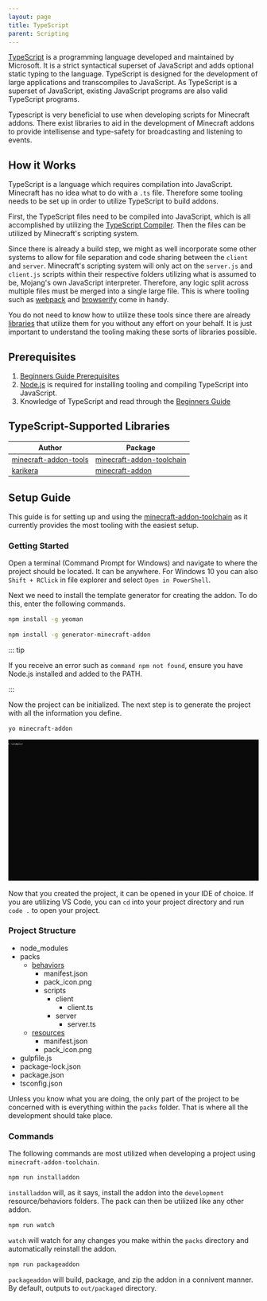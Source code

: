 ```yaml
---
layout: page
title: TypeScript
parent: Scripting
---
```


[//]: # (Documentation is heavily based on https://minecraft-addon-tools.github.io/tutorials/getting-started)

[TypeScript](https://www.typescriptlang.org/) is a programming language developed and maintained by Microsoft. It is a strict syntactical superset of JavaScript and adds optional static typing to the language. TypeScript is designed for the development of large applications and transcompiles to JavaScript. As TypeScript is a superset of JavaScript, existing JavaScript programs are also valid TypeScript programs.

Typescript is very beneficial to use when developing scripts for Minecraft addons. There exist libraries to aid in the development of Minecraft addons to provide intellisense and type-safety for broadcasting and listening to events.

## How it Works

TypeScript is a language which requires compilation into JavaScript. Minecraft has no idea what to do with a `.ts` file. Therefore some tooling needs to be set up in order to utilize TypeScript to build addons.

First, the TypeScript files need to be compiled into JavaScript, which is all accomplished by utilizing the [TypeScript Compiler](https://www.npmjs.com/package/typescript). Then the files can be utilized by Minecraft's scripting system.

Since there is already a build step, we might as well incorporate some other systems to allow for file separation and code sharing between the `client` and `server`. Minecraft's scripting system will only act on the `server.js` and `client.js` scripts within their respective folders utilizing what is assumed to be, Mojang's own JavaScript interpreter. Therefore, any logic split across multiple files must be merged into a single large file. This is where tooling such as [webpack](https://webpack.js.org/) and [browserify](https://browserify.org/) come in handy.

You do not need to know how to utilize these tools since there are already [libraries](#typescript-supported-libraries) that utilize them for you without any effort on your behalf. It is just important to understand the tooling making these sorts of libraries possible.

## Prerequisites

1. [Beginners Guide Prerequisites](/scripting/intro)
2. [Node.js](https://nodejs.org/en/) is required for installing tooling and compiling TypeScript into JavaScript.
3. Knowledge of TypeScript and read through the [Beginners Guide](/scripting/intro)

## TypeScript-Supported Libraries

| Author          | Package     |
|-----------------|-------------|
| [minecraft-addon-tools](https://github.com/minecraft-addon-tools) | [minecraft-addon-toolchain](https://github.com/minecraft-addon-tools/minecraft-addon-toolchain) |
| [karikera](https://github.com/karikera) | [minecraft-addon](https://github.com/karikera/mcaddon-start) |

## Setup Guide

This guide is for setting up and using the [minecraft-addon-toolchain](https://github.com/minecraft-addon-tools/minecraft-addon-toolchain) as it currently provides the most tooling with the easiest setup.

### Getting Started

Open a terminal (Command Prompt for Windows) and navigate to where the project should be located. It can be anywhere. For Windows 10 you can also `Shift + RClick` in file explorer and select `Open in PowerShell`.

Next we need to install the template generator for creating the addon. To do this, enter the following commands.

```bash
npm install -g yeoman
```

```bash
npm install -g generator-minecraft-addon
```

::: tip

If you receive an error such as `command npm not found`, ensure you have Node.js installed and added to the PATH.

:::

Now the project can be initialized. The next step is to generate the project with all the information you define.

```bash
yo minecraft-addon
```

![Creating a project](/assets/images/scripting/typescript/project-create.gif)

Now that you created the project, it can be opened in your IDE of choice. If you are utilizing VS Code, you can `cd` into your project directory and run `code .` to open your project.

### Project Structure

<div markdown="0" class="folder-structure">
    <ul>
        <li><span class="folder">node_modules</span></li>
        <li><span class="folder">packs</span>
            <ul>
                <li><span class="folder"><a href="/schemas/behavior-folder" target="__blank">behaviors</a></span>
                    <ul>
                        <li><span class="file">manifest.json</span></li>
                        <li><span class="image">pack_icon.png</span></li>
                        <li><span class="folder">scripts</span>
                            <ul>
                                <li><span class="folder">client</span>
                                    <ul>
                                        <li><span class="file">client.ts</span></li>
                                    </ul>
                                </li>
                                <li><span class="folder">server</span>
                                    <ul>
                                        <li><span class="file">server.ts</span></li>
                                    </ul>
                                </li>
                            </ul>
                        </li>
                    </ul>
                </li>
                <li><span class="folder"><a href="/schemas/resource-folder" target="__blank">resources</a></span>
                    <ul>
                        <li><span class="file">manifest.json</span></li>
                        <li><span class="image">pack_icon.png</span></li>
                    </ul>
                </li>
            </ul>
        </li>
        <li><span class="file">gulpfile.js</span></li>
        <li><span class="file">package-lock.json</span></li>
        <li><span class="file">package.json</span></li>
        <li><span class="file">tsconfig.json</span></li>
    </ul>
</div>

Unless you know what you are doing, the only part of the project to be concerned with is everything within the `packs` folder. That is where all the development should take place.

### Commands

The following commands are most utilized when developing a project using `minecraft-addon-toolchain`.

```bash
npm run installaddon
```

`installaddon` will, as it says, install the addon into the `development` resource/behaviors folders. The pack can then be utilized like any other addon.

```bash
npm run watch
```

`watch` will watch for any changes you make within the `packs` directory and automatically reinstall the addon.

```bash
npm run packageaddon
```

`packageaddon` will build, package, and zip the addon in a connivent manner. By default, outputs to `out/packaged` directory.
